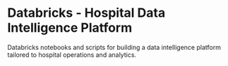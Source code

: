 # Databricks - Hospital Data Intelligence Platform
Databricks notebooks and scripts for building a data intelligence platform tailored to hospital operations and analytics.
